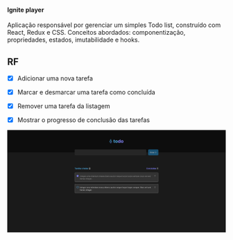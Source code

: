 #### Ignite player
Aplicação responsável por gerenciar um simples Todo list, construído com React, Redux e CSS.
Conceitos abordados: componentização, propriedades, estados, imutabilidade e hooks.
## RF

- [x] Adicionar uma nova tarefa 
- [x] Marcar e desmarcar uma tarefa como concluída
- [x] Remover uma tarefa da listagem 
- [x] Mostrar o progresso de conclusão das tarefas


![image Screenshot](./src/assets/screenshot.png)






